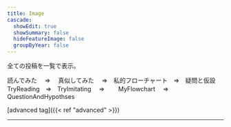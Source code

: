 ```yaml
---
title: Image
cascade:
  showEdit: true
  showSummary: false
  hideFeatureImage: false
  groupByYear: false
---
```


全ての投稿を一覧で表示。

読んでみた　 ⇒　 真似してみた　 ⇒　私的フローチャート　⇒　疑問と仮設
TryReading　⇒　TryImitating　 ⇒　　 MyFlowchart　   ⇒　QuestionAndHypothses

[advanced tag]({{< ref "advanced" >}})

---
